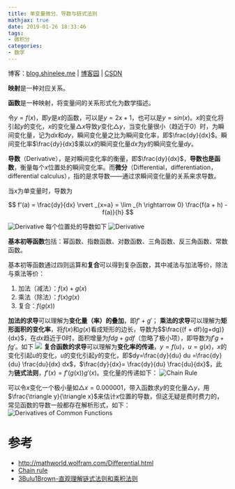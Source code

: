 ```yaml
---
title: 单变量微分、导数与链式法则
mathjax: true
date: 2019-01-26 18:33:46
tags:
- 微积分
categories:
- 数学
---
```


博客：[blog.shinelee.me](https://blog.shinelee.me/) | [博客园](https://www.cnblogs.com/shine-lee/) | [CSDN](https://blog.csdn.net/blogshinelee)

**映射**是一种对应关系。

**函数**是一种映射，将变量间的关系形式化为数学描述。

令$y =  f(x)$，即$y$是$x$的函数，可以是$y = 2x + 1$，也可以是$y = sin(x)$。$x$的变化将引起$y$的变化，$x$的变化量$\triangle x$导致$y$变化$\triangle y$，当变化量很小（趋近于0）时，为瞬间变化量，记为$dx$和$dy$，瞬间变化量之比为瞬间变化率，即$\frac{dy}{dx}$。瞬间变化率$\frac{dy}{dx}$乘以$x$的瞬间变化量$dx$为$y$的瞬间变化量$dy$。

**导数**（Derivative），是对瞬间变化率的衡量，即$\frac{dy}{dx}$，**导数也是函数**，衡量每个$x$位置处的瞬间变化率。而**微分**（Differential，differentiation， differential calculus），指的是求导数——通过求瞬间变化量的关系来求导数。

当$x$为单变量时，导数为

$$ f'(a) = \frac{dy}{dx} \rvert _{x=a}  = \lim _{h \rightarrow 0} \frac{f(a + h) - f(a)}{h} $$

![Derivative](https://s2.ax1x.com/2019/01/19/k9vGfe.png)
每个位置处的导数如下
![Derivative](https://upload.wikimedia.org/wikipedia/commons/2/2d/Tangent_function_animation.gif)

**基本初等函数**包括：幂函数、指数函数、对数函数、三角函数、反三角函数、常数函数。

基本初等函数通过四则运算和**复合**可以得到复杂函数，其中减法与加法等价，除法与乘法等价：
1. 加法（减法）：$f(x)+g(x)$
2. 乘法（除法）：$f(x)g(x)$
3. 复合：$f(g(x))$

**加法的求导**可以理解为**变化量（率）的叠加**，即$f' + g'$；
**乘法的求导**可以理解为**矩形面积的变化率**，将$f(x)$和$g(x)$看成矩形的边长，导数为$$\frac{(f + df)(g+dg)}{dx}$，在$dx$趋近于0时，面积增量为$fdg+gdf$（忽略了极小项），即导数为$f'g+fg'$。如下
![](https://s2.ax1x.com/2019/01/26/knqYVg.png)
**复合函数的求导**可以理解为**变化率的传递**，$y = f(u)$，$u=g(x)$，$x$的变化引起$u$的变化，$u$的变化引起$y$的变化，即$dy=\frac{dy}{du} du =\frac{dy}{du}  \frac{du}{dx} dx$，$\frac{dy}{dx}= \frac{dy}{du} \frac{du}{dx}$，此为**链式法则**，$f'(x) = f'(g(x)) g'(x)$。变化量的传递如下：
![Chain Rule](https://s2.ax1x.com/2019/01/26/knLkJs.png)

可以令$x$变化一个极小量如$\triangle x=0.000001$，带入函数求$y$的变化量$\triangle y$，用$\frac{\triangle y}{\triangle x}$来估计$x$位置的导数，但这无疑是费时费力的，常见函数的导数一般都存在解析形式，如下：
![Derivatives of Common Functions](https://s2.ax1x.com/2019/01/26/knTb36.png)

# 参考
- http://mathworld.wolfram.com/Differential.html
- [Chain rule](https://www.khanacademy.org/math/ap-calculus-ab/ab-differentiation-2-new/ab-3-1a/a/chain-rule-review)
- [3Bulu1Brown-直观理解链式法则和乘积法则](https://www.bilibili.com/video/av10435213)